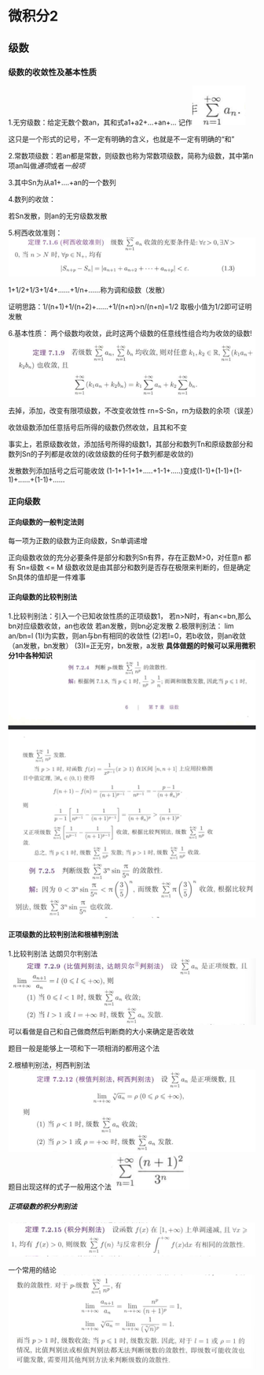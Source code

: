 
# 微积分2

## 级数

### 级数的收敛性及基本性质

1.无穷级数：给定无数个数an，其和式a1+a2+...+an+...
记作![alt text](image-2.png)

这只是一个形式的记号，不一定有明确的含义，也就是不一定有明确的“和”

2.常数项级数：若an都是常数，则级数也称为常数项级数，简称为级数，其中第n项an叫做*通项*或者*一般项*

3.其中Sn为从a1+....+an的一个数列

4.数列的收敛：

若Sn发散，则an的无穷级数发散

5.柯西收敛准则：
![alt text](image.png)

1+1/2+1/3+1/4+......+1/n+......称为调和级数（发散）

证明思路：1/(n+1)+1/(n+2)+......+1/(n+n)>n/(n+n)=1/2
取极小值为1/2即可证明发散

6.基本性质：
两个级数均收敛，此时这两个级数的任意线性组合均为收敛的级数!
![alt text](image-1.png)

去掉，添加，改变有限项级数，不改变收敛性
rn=S-Sn，rn为级数的余项（误差）

收敛级数添加任意括号后所得的级数仍然收敛，且其和不变

事实上，若原级数收敛，添加括号所得的级数1，其部分和数列Tn和原级数部分和数列Sn的子列都是收敛的(收敛级数的任何子数列都是收敛的)

发散数列添加括号之后可能收敛
(1-1+1-1+1+.....+1-1+.....)变成(1-1)+(1-1)+(1-1)+......+(1-1)+......

### 正向级数

#### 正向级数的一般判定法则

每一项为正数的级数为正向级数，Sn单调递增

正向级数收敛的充分必要条件是部分和数列Sn有界，存在正数M>0，对任意n
都有 Sn=级数 <= M
级数收敛是由其部分和数列是否存在极限来判断的，但是确定Sn具体的值却是一件难事

#### 正向级数的比较判别法

1.比较判别法：引入一个已知收敛性质的正项级数1，
若n>N时，有an<=bn,那么bn对应级数收敛，an也收敛
若an发散，则bn必定发散
2.极限判别法：
lim an/bn=l
(1)l为实数，则an与bn有相同的收敛性
(2)若l=0，若b收敛，则an收敛（an发散，bn发散）
(3)l=正无穷，bn发散，a发散
**具体做题的时候可以采用微积分1中各种知识**
![alt text](image-4.png)
![alt text](image-3.png)

#### 正项级数的比较判别法和根植判别法

1.比较判别法 达朗贝尔判别法
![alt text](image-5.png)
可以看做是自己和自己做商然后判断商的大小来确定是否收敛

题目一般是能够上一项和下一项相消的都用这个法

2.根植判别法，柯西判别法
![alt text](image-6.png)
题目出现这样的式子一般用这个法![alt text](image-8.png)

##### 正项级数的积分判别法

![alt text](image-7.png)

一个常用的结论![alt text](image-9.png)
